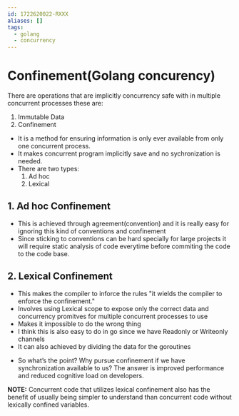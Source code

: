 ```yaml
---
id: 1722620022-RXXX
aliases: []
tags:
  - golang
  - concurrency
---
```


# Confinement(Golang concurency)

There are operations that are implicitly concurrency safe with in multiple concurrent processes these are:

1. Immutable Data
2. Confinement

- It is a method for ensuring information is only ever available from only one concurrent process.
- It makes concurrent program implicitly save and no sychronization is needed.
- There are two types:
  1. Ad hoc
  2. Lexical

## 1. Ad hoc Confinement

- This is achieved through agreement(convention) and it is really easy for ignoring this kind of conventions and confinement
- Since sticking to conventions can be hard specially for large projects it will require static analysis of code everytime before commiting the code to the code base.

## 2. Lexical Confinement

- This makes the compiler to inforce the rules "it wields the compiler to
  enforce the confinement."
- Involves using Lexical scope to expose only the correct data and concurrency promitves for multiple concurrent processes to use
- Makes it impossible to do the wrong thing
- I think this is also easy to do in go since we have Readonly or Writeonly channels
- It can also achieved by dividing the data for the goroutines

* So what’s the point? Why pursue confinement if we have synchronization available to us? The answer is improved performance and reduced cognitive load on developers.

**NOTE:** Concurrent code that utilizes lexical confinement also has the benefit of usually being simpler to understand than concurrent code without lexically confined variables.
